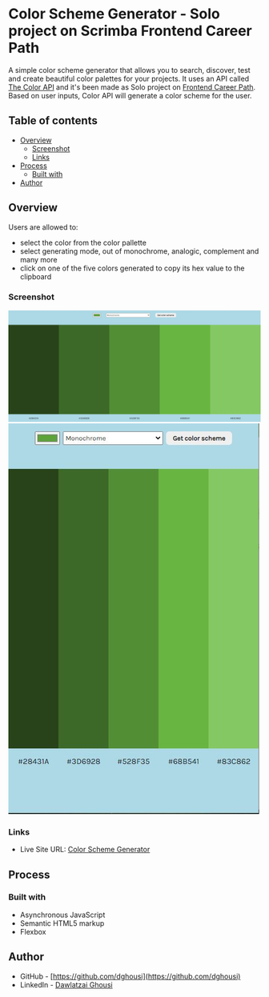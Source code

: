 # Color Scheme Generator - Solo project on Scrimba Frontend Career Path

A simple color scheme generator that allows you to search, discover, test and create beautiful color palettes for your projects. It uses an API called [The Color API](https://www.thecolorapi.com/) and it's been made as Solo project on [Frontend Career Path](https://scrimba.com/learn/frontend). Based on user inputs, Color API will generate a color scheme for the user.

## Table of contents

- [Overview](#overview)
  - [Screenshot](#screenshot)
  - [Links](#links)
- [Process](#process)
  - [Built with](#built-with)
- [Author](#author)

## Overview

Users are allowed to:

- select the color from the color pallette
- select generating mode, out of monochrome, analogic, complement and many more
- click on one of the five colors generated to copy its hex value to the clipboard

### Screenshot

![](./screenshots/screenshot1.jpg)
![](./screenshots/screenshot2.jpg)

### Links

- Live Site URL: [Color Scheme Generator](https://dghousi.github.io/)

## Process

### Built with

- Asynchronous JavaScript
- Semantic HTML5 markup
- Flexbox

## Author

- GitHub - [https://github.com/dghousi](https://github.com/dghousi)
- LinkedIn - [Dawlatzai Ghousi](https://www.linkedin.com/in/ghousi/)
